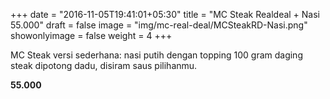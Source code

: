+++
date = "2016-11-05T19:41:01+05:30"
title = "MC Steak Realdeal + Nasi 55.000"
draft = false
image = "img/mc-real-deal/MCSteakRD-Nasi.png"
showonlyimage = false
weight = 4
+++

MC Steak versi sederhana: nasi putih dengan topping 100 gram daging steak dipotong dadu, disiram saus pilihanmu.

**55.000**
